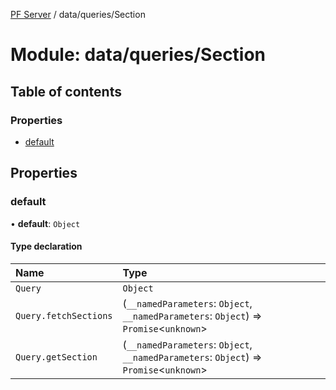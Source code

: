 [PF Server](../README.md) / data/queries/Section

# Module: data/queries/Section

## Table of contents

### Properties

- [default](data_queries_Section.md#default)

## Properties

### default

• **default**: `Object`

#### Type declaration

| Name | Type |
| :------ | :------ |
| `Query` | `Object` |
| `Query.fetchSections` | (`__namedParameters`: `Object`, `__namedParameters`: `Object`) => `Promise`<`unknown`\> |
| `Query.getSection` | (`__namedParameters`: `Object`, `__namedParameters`: `Object`) => `Promise`<`unknown`\> |
